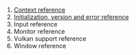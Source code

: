 
1. [Context reference](https://hectarea1996.github.io/cl-glfw/context.html)
2. [Initialization, version and error reference](https://hectarea1996.github.io/cl-glfw/init-version-error.html)
3. Input reference
4. Monitor reference
5. Vulkan support reference
6. Window reference
